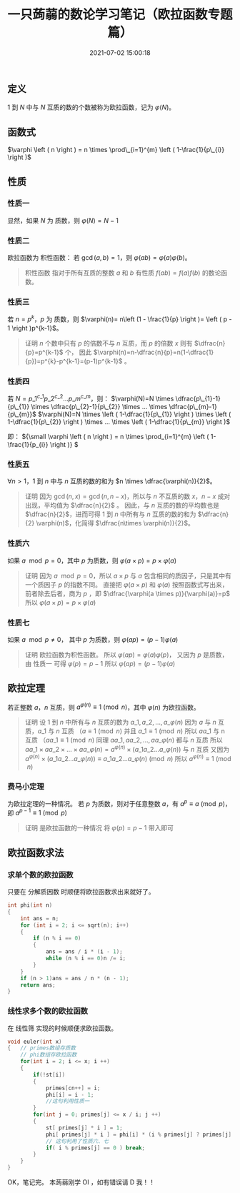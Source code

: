 ﻿---
title: 一只蒟蒻的数论学习笔记（欧拉函数专题篇）
date: 2021-07-02 15:00:18
tags: 
- c++
- 数论
- 质数
- 欧拉函数
categories: Dumby的OI生涯
---
## 定义
1 到 $N$ 中与 $N$ 互质的数的个数被称为欧拉函数，记为 $\varphi(N)$。
## 函数式

$\varphi \left ( n \right ) = n \times \prod\_{i=1}^{m} \left ( 1-\frac{1}{p\_{i}} \right )$
<!--more-->
## 性质
### 性质一 
显然，如果 $N$ 为 质数，则 $\varphi(N)=N-1$
### 性质二
 欧拉函数为 积性函数： 若 $\gcd(a , b ) = 1$，则 $\varphi(ab)=\varphi(a)\varphi(b)$。

 >积性函数 指对于所有互质的整数 $a$ 和 $b$ 有性质 $f( ab ) = f( a ) f( b )$ 的数论函数。

### 性质三
 若 $n=p^{k}$，$p$ 为 质数，则 $\varphi(n)= n\left (1 - \frac{1}{p} \right )=  \left ( p - 1 \right )p^{k-1}$。

>证明
$n$ 个数中只有 $p$ 的倍数不与 $n$ 互质，而 $p$ 的倍数 $x$ 则有 $\dfrac{n}{p}=p^{k-1}$ 个，
因此 $\varphi(n)=n-\dfrac{n}{p}=n(1-\dfrac{1}{p})=p^{k}-p^{k-1}=(p-1)p^{k-1}$ 。

### 性质四
 若 $N=p\_{1}^{c\_{1}}p\_{2}^{c\_{2}}...p\_{m}^{c\_{m}}$，则：
 $\varphi(N)=N \times \dfrac{p\_{1}-1}{p\_{1}} \times \dfrac{p\_{2}-1}{p\_{2}} \times ... \times \dfrac{p\_{m}-1}{p\_{m}}$
 $\varphi(N)=N \times \left ( 1-\dfrac{1}{p\_{1}} \right ) \times \left ( 1-\dfrac{1}{p\_{2}} \right ) \times ...  \times \left ( 1-\dfrac{1}{p\_{m}} \right )$

即：
${\small \varphi \left ( n \right ) = n \times \prod\_{i=1}^{m} \left ( 1-\frac{1}{p\_{i}} \right )} $

### 性质五
$\forall  n > 1$，1 到 $n$ 中与 $n$ 互质的数的和为 $n \times \dfrac{\varphi(n)}{2}$。

>证明 
>因为 $\gcd( n , x ) = \gcd( n , n-x )$，所以与 $n$ 不互质的数 $x$，$n - x$ 成对出现，平均值为 $\dfrac{n}{2}$ 。
>因此，与 $n$ 互质的数的平均数也是 $\dfrac{n}{2}$，进而可得 1 到 $n$ 中所有与 $n$ 互质的数的和为  $\dfrac{n}{2} \varphi(n)$，化简得 $\dfrac{n\times \varphi(n)}{2}$。

### 性质六
如果 $a \mod p = 0$，其中 $p$ 为质数，则 $\varphi(a \times p)=p \times \varphi(a)$
>证明
>因为 $a \mod p = 0$，所以 $a \times p$ 与 $a$ 包含相同的质因子，只是其中有一个质因子 $p$ 的指数不同。
>直接把 $\varphi(a \times p)$ 和 $\varphi(a)$ 按照函数式写出来，前者除去后者，商为 $p$ ，即  $\dfrac{\varphi(a \times p)}{\varphi(a)}=p$
>所以 $\varphi(a \times p)=p \times \varphi(a)$

### 性质七
如果 $a \mod p \ne 0$， 其中 $p$ 为质数，则 $\varphi(ap)=(p-1)\varphi(a)$
>证明
>欧拉函数为积性函数。
>所以 $\varphi(ap)=\varphi(a)\varphi(p)$，
>又因为 $p$ 是质数，由 性质一 可得 $\varphi(p)=p-1$
>所以 $\varphi(ap)=(p-1)\varphi(a)$

## 欧拉定理
若正整数 $a$，$n$ 互质，则 $a^{\varphi(n)} \equiv 1\pmod{n}$，其中 $\varphi(n)$ 为欧拉函数。
>证明
>设 1 到 $n$ 中所有与 $n$ 互质的数为 $a\_{1},a\_{2},...,a\_{\varphi(n)}$
>因为 $a$ 与 $n$ 互质，$a\_{1}$ 与 $n$ 互质 （$a \equiv 1\pmod{n}$ 并且 $a\_{1} \equiv 1\pmod{n}$
>所以 $aa\_{1}$ 与 n 互质 （$aa\_{1} \equiv 1\pmod{n}$
>同理 $aa\_{1},aa\_{2},...,aa\_{\varphi(n)}$ 都与 $n$ 互质
>所以 $aa\_{1} \times aa\_{2} \times ... \times aa\_{\varphi(n)}=a^{\varphi(n)} \times \left ( a\_{1}a\_{2}...a\_{\varphi(n)}\right )$ 与 $n$ 互质
>又因为  $a^{\varphi(n)} \times \left ( a\_{1}a\_{2}...a\_{\varphi(n)}\right ) \equiv a\_{1}a\_{2}...a\_{\varphi(n)} \pmod{n}$ 
>所以  $a^{\varphi(n)} \equiv 1\pmod{n}$

### 费马小定理
为欧拉定理的一种情况。
若 $p$ 为质数，则对于任意整数 $a$，有 $a^{p} \equiv a \pmod{p}$，即 $a^{p-1} \equiv 1 \pmod{p}$
>证明
>是欧拉函数的一种情况
>将 $\varphi(p)=p-1$ 带入即可

## 欧拉函数求法
### 求单个数的欧拉函数
只要在 分解质因数 时顺便将欧拉函数求出来就好了。
```cpp
int phi(int n) 
{
	int ans = n;
	for (int i = 2; i <= sqrt(n); i++) 
	{
		if (n % i == 0) 
		{
			ans = ans / i * (i - 1);
			while (n % i == 0)n /= i;
		}
	}
	if (n > 1)ans = ans / n * (n - 1);
	return ans;
}
```
### 线性求多个数的欧拉函数
在 线性筛 实现的时候顺便求欧拉函数。
```cpp
void euler(int x) 
{   // primes数组存质数
	// phi数组存欧拉函数
	for(int i = 2; i <= x; i ++) 
	{
		if(!st[i]) 
		{
			primes[cn++] = i; 
			phi[i] = i - 1;
			//这句利用性质一
		}
		for(int j = 0; primes[j] <= x / i; j ++) 
		{ 
			st[ primes[j] * i ] = 1;
			phi[ primes[j] * i ] = phi[i] * (i % primes[j] ? primes[j] - 1 : primes[j]);
			// 这句利用了性质六、七
			if( i % primes[j] == 0 ) break;
		}
	}
}
```
OK，笔记完。
本蒟蒻刚学 OI ，如有错误请 D 我！！
